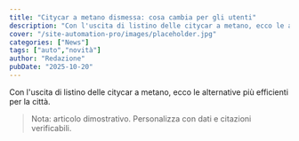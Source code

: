 ```yaml
---
title: "Citycar a metano dismessa: cosa cambia per gli utenti"
description: "Con l'uscita di listino delle citycar a metano, ecco le alternative più efficienti per la città."
cover: "/site-automation-pro/images/placeholder.jpg"
categories: ["News"]
tags: ["auto","novità"]
author: "Redazione"
pubDate: "2025-10-20"
---
```


Con l'uscita di listino delle citycar a metano, ecco le alternative più efficienti per la città.

> Nota: articolo dimostrativo. Personalizza con dati e citazioni verificabili.
